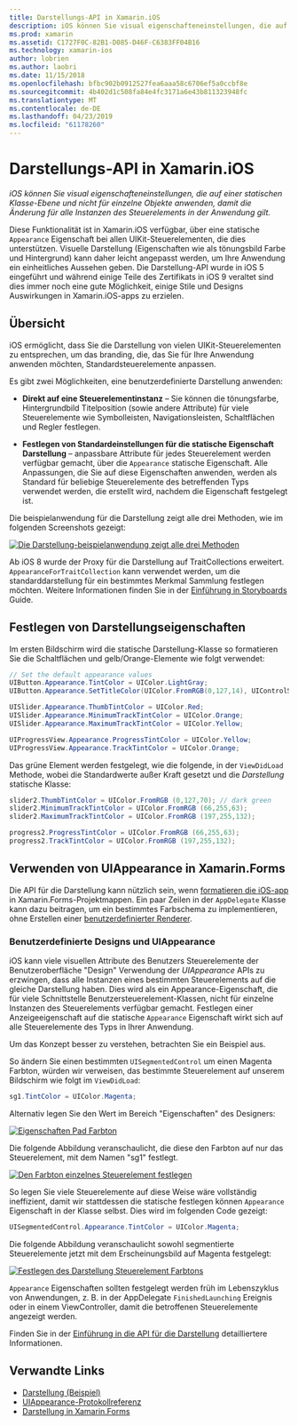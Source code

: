 ```yaml
---
title: Darstellungs-API in Xamarin.iOS
description: iOS können Sie visual eigenschafteneinstellungen, die auf einer statischen Klasse-Ebene und nicht für einzelne Objekte anwenden, damit die Änderung für alle Instanzen des Steuerelements in der Anwendung gilt.
ms.prod: xamarin
ms.assetid: C1727F0C-82B1-D085-D46F-C6383FF04B16
ms.technology: xamarin-ios
author: lobrien
ms.author: laobri
ms.date: 11/15/2018
ms.openlocfilehash: bfbc902b0912527fea6aaa58c6706ef5a0ccbf8e
ms.sourcegitcommit: 4b402d1c508fa84e4fc3171a6e43b811323948fc
ms.translationtype: MT
ms.contentlocale: de-DE
ms.lasthandoff: 04/23/2019
ms.locfileid: "61178260"
---
```

# <a name="appearance-api-in-xamarinios"></a>Darstellungs-API in Xamarin.iOS

_iOS können Sie visual eigenschafteneinstellungen, die auf einer statischen Klasse-Ebene und nicht für einzelne Objekte anwenden, damit die Änderung für alle Instanzen des Steuerelements in der Anwendung gilt._

Diese Funktionalität ist in Xamarin.iOS verfügbar, über eine statische `Appearance` Eigenschaft bei allen UIKit-Steuerelementen, die dies unterstützen. Visuelle Darstellung (Eigenschaften wie als tönungsbild Farbe und Hintergrund) kann daher leicht angepasst werden, um Ihre Anwendung ein einheitliches Aussehen geben. Die Darstellung-API wurde in iOS 5 eingeführt und während einige Teile des Zertifikats in iOS 9 veraltet sind dies immer noch eine gute Möglichkeit, einige Stile und Designs Auswirkungen in Xamarin.iOS-apps zu erzielen.

## <a name="overview"></a>Übersicht

iOS ermöglicht, dass Sie die Darstellung von vielen UIKit-Steuerelementen zu entsprechen, um das branding, die, das Sie für Ihre Anwendung anwenden möchten, Standardsteuerelemente anpassen.

Es gibt zwei Möglichkeiten, eine benutzerdefinierte Darstellung anwenden:

- **Direkt auf eine Steuerelementinstanz** – Sie können die tönungsfarbe, Hintergrundbild Titelposition (sowie andere Attribute) für viele Steuerelemente wie Symbolleisten, Navigationsleisten, Schaltflächen und Regler festlegen.

- **Festlegen von Standardeinstellungen für die statische Eigenschaft Darstellung** – anpassbare Attribute für jedes Steuerelement werden verfügbar gemacht, über die `Appearance` statische Eigenschaft. Alle Anpassungen, die Sie auf diese Eigenschaften anwenden, werden als Standard für beliebige Steuerelemente des betreffenden Typs verwendet werden, die erstellt wird, nachdem die Eigenschaft festgelegt ist.

Die beispielanwendung für die Darstellung zeigt alle drei Methoden, wie im folgenden Screenshots gezeigt:

[![](introduction-to-the-appearance-api-images/appearance01-sml.png "Die Darstellung-beispielanwendung zeigt alle drei Methoden")](introduction-to-the-appearance-api-images/appearance01.png#lightbox)

Ab iOS 8 wurde der Proxy für die Darstellung auf TraitCollections erweitert.
 `AppearanceForTraitCollection` kann verwendet werden, um die standarddarstellung für ein bestimmtes Merkmal Sammlung festlegen möchten. Weitere Informationen finden Sie in der [Einführung in Storyboards](~/ios/user-interface/storyboards/unified-storyboards.md) Guide.

## <a name="setting-appearance-properties"></a>Festlegen von Darstellungseigenschaften

Im ersten Bildschirm wird die statische Darstellung-Klasse so formatieren Sie die Schaltflächen und gelb/Orange-Elemente wie folgt verwendet:

```csharp
// Set the default appearance values
UIButton.Appearance.TintColor = UIColor.LightGray;
UIButton.Appearance.SetTitleColor(UIColor.FromRGB(0,127,14), UIControlState.Normal);

UISlider.Appearance.ThumbTintColor = UIColor.Red;
UISlider.Appearance.MinimumTrackTintColor = UIColor.Orange;
UISlider.Appearance.MaximumTrackTintColor = UIColor.Yellow;

UIProgressView.Appearance.ProgressTintColor = UIColor.Yellow;
UIProgressView.Appearance.TrackTintColor = UIColor.Orange;
```

Das grüne Element werden festgelegt, wie die folgende, in der `ViewDidLoad` Methode, wobei die Standardwerte außer Kraft gesetzt und die *Darstellung* statische Klasse:

```csharp
slider2.ThumbTintColor = UIColor.FromRGB (0,127,70); // dark green
slider2.MinimumTrackTintColor = UIColor.FromRGB (66,255,63);
slider2.MaximumTrackTintColor = UIColor.FromRGB (197,255,132);
```

```csharp
progress2.ProgressTintColor = UIColor.FromRGB (66,255,63);
progress2.TrackTintColor = UIColor.FromRGB (197,255,132);
```

## <a name="using-uiappearance-in-xamarinforms"></a>Verwenden von UIAppearance in Xamarin.Forms

Die API für die Darstellung kann nützlich sein, wenn [formatieren die iOS-app](~/xamarin-forms/platform/ios/formatting.md#uiappearance) in Xamarin.Forms-Projektmappen. Ein paar Zeilen in der `AppDelegate` Klasse kann dazu beitragen, um ein bestimmtes Farbschema zu implementieren, ohne Erstellen einer [benutzerdefinierter Renderer](~/xamarin-forms/app-fundamentals/custom-renderer/index.md).

### <a name="custom-themes-and-uiappearance"></a>Benutzerdefinierte Designs und UIAppearance

iOS kann viele visuellen Attribute des Benutzers Steuerelemente der Benutzeroberfläche "Design" Verwendung der *UIAppearance* APIs zu erzwingen, dass alle Instanzen eines bestimmten Steuerelements auf die gleiche Darstellung haben. Dies wird als ein Appearance-Eigenschaft, die für viele Schnittstelle Benutzersteuerelement-Klassen, nicht für einzelne Instanzen des Steuerelements verfügbar gemacht. Festlegen einer Anzeigeeigenschaft auf die statische `Appearance` Eigenschaft wirkt sich auf alle Steuerelemente des Typs in Ihrer Anwendung.

Um das Konzept besser zu verstehen, betrachten Sie ein Beispiel aus.

So ändern Sie einen bestimmten `UISegmentedControl` um einen Magenta Farbton, würden wir verweisen, das bestimmte Steuerelement auf unserem Bildschirm wie folgt im `ViewDidLoad`:

```csharp
sg1.TintColor = UIColor.Magenta;
```

Alternativ legen Sie den Wert im Bereich "Eigenschaften" des Designers:

[![](introduction-to-the-appearance-api-images/propertiespadtint.png "Eigenschaften Pad Farbton")](introduction-to-the-appearance-api-images/propertiespadtint.png#lightbox)

Die folgende Abbildung veranschaulicht, die diese den Farbton auf nur das Steuerelement, mit dem Namen "sg1" festlegt.

[![](introduction-to-the-appearance-api-images/image53.png "Den Farbton einzelnes Steuerelement festlegen")](introduction-to-the-appearance-api-images/image53.png#lightbox)

So legen Sie viele Steuerelemente auf diese Weise wäre vollständig ineffizient, damit wir stattdessen die statische festlegen können `Appearance` Eigenschaft in der Klasse selbst. Dies wird im folgenden Code gezeigt:

```csharp
UISegmentedControl.Appearance.TintColor = UIColor.Magenta;
```

Die folgende Abbildung veranschaulicht sowohl segmentierte Steuerelemente jetzt mit dem Erscheinungsbild auf Magenta festgelegt:

[![](introduction-to-the-appearance-api-images/image54.png "Festlegen des Darstellung Steuerelement Farbtons")](introduction-to-the-appearance-api-images/image54.png#lightbox)

`Appearance` Eigenschaften sollten festgelegt werden früh im Lebenszyklus von Anwendungen, z. B. in der AppDelegate `FinishedLaunching` Ereignis oder in einem ViewController, damit die betroffenen Steuerelemente angezeigt werden.

Finden Sie in der [Einführung in die API für die Darstellung](~/ios/user-interface/ios-ui/introduction-to-the-appearance-api.md) detailliertere Informationen.

## <a name="related-links"></a>Verwandte Links

- [Darstellung (Beispiel)](https://developer.xamarin.com/samples/monotouch/Appearance/)
- [UIAppearance-Protokollreferenz](https://developer.apple.com/library/ios/documentation/UIKit/Reference/UIAppearance_Protocol/)
- [Darstellung in Xamarin.Forms](~/xamarin-forms/platform/ios/formatting.md#uiappearance)
